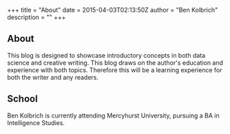 +++
title = "About"
date = 2015-04-03T02:13:50Z
author = "Ben Kolbrich"
description = ""
+++

## About

This blog is designed to showcase introductory concepts in both data science and creative writing. This blog draws on the author's education and experience with both topics. Therefore this will be a learning experience for both the writer and any readers.

## School

Ben Kolbrich is currently attending Mercyhurst University, pursuing a BA in Intelligence Studies.